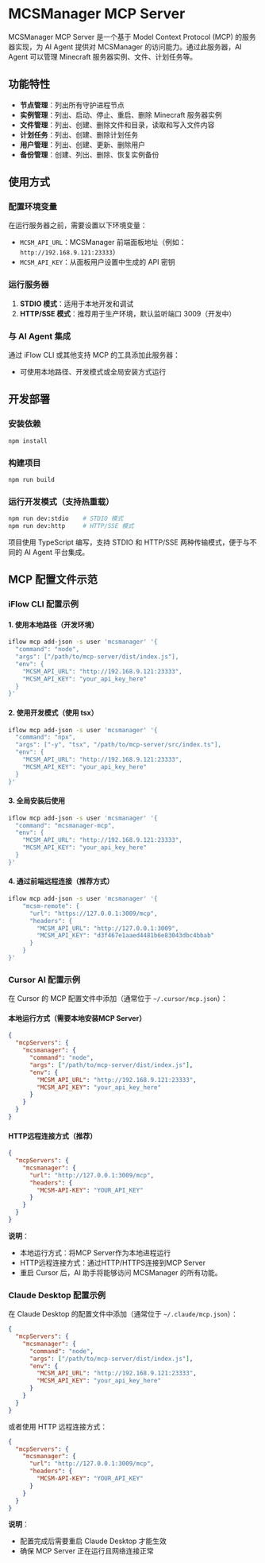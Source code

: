 # MCSManager MCP Server

MCSManager MCP Server 是一个基于 Model Context Protocol (MCP) 的服务器实现，为 AI Agent 提供对 MCSManager 的访问能力。通过此服务器，AI Agent 可以管理 Minecraft 服务器实例、文件、计划任务等。

## 功能特性

- **节点管理**：列出所有守护进程节点
- **实例管理**：列出、启动、停止、重启、删除 Minecraft 服务器实例
- **文件管理**：列出、创建、删除文件和目录，读取和写入文件内容
- **计划任务**：列出、创建、删除计划任务
- **用户管理**：列出、创建、更新、删除用户
- **备份管理**：创建、列出、删除、恢复实例备份

## 使用方式

### 配置环境变量

在运行服务器之前，需要设置以下环境变量：

- `MCSM_API_URL`：MCSManager 前端面板地址（例如：`http://192.168.9.121:23333`）
- `MCSM_API_KEY`：从面板用户设置中生成的 API 密钥

### 运行服务器

1. **STDIO 模式**：适用于本地开发和调试
2. **HTTP/SSE 模式**：推荐用于生产环境，默认监听端口 3009（开发中）

### 与 AI Agent 集成

通过 iFlow CLI 或其他支持 MCP 的工具添加此服务器：

- 可使用本地路径、开发模式或全局安装方式运行

## 开发部署

### 安装依赖

```bash
npm install
```

### 构建项目

```bash
npm run build
```

### 运行开发模式（支持热重载）

```bash
npm run dev:stdio    # STDIO 模式
npm run dev:http     # HTTP/SSE 模式
```

项目使用 TypeScript 编写，支持 STDIO 和 HTTP/SSE 两种传输模式，便于与不同的 AI Agent 平台集成。

## MCP 配置文件示范

### iFlow CLI 配置示例

#### 1. 使用本地路径（开发环境）

```bash
iflow mcp add-json -s user 'mcsmanager' '{
  "command": "node",
  "args": ["/path/to/mcp-server/dist/index.js"],
  "env": {
    "MCSM_API_URL": "http://192.168.9.121:23333",
    "MCSM_API_KEY": "your_api_key_here"
  }
}'
```

#### 2. 使用开发模式（使用 tsx）

```bash
iflow mcp add-json -s user 'mcsmanager' '{
  "command": "npx",
  "args": ["-y", "tsx", "/path/to/mcp-server/src/index.ts"],
  "env": {
    "MCSM_API_URL": "http://192.168.9.121:23333",
    "MCSM_API_KEY": "your_api_key_here"
  }
}'
```

#### 3. 全局安装后使用

```bash
iflow mcp add-json -s user 'mcsmanager' '{
  "command": "mcsmanager-mcp",
  "env": {
    "MCSM_API_URL": "http://192.168.9.121:23333",
    "MCSM_API_KEY": "your_api_key_here"
  }
}'
```

#### 4. 通过前端远程连接（推荐方式）

```bash
iflow mcp add-json -s user 'mcsmanager' '{
    "mcsm-remote": {
      "url": "https://127.0.0.1:3009/mcp",
      "headers": {
        "MCSM_API_URL": "http://127.0.0.1:3009",
        "MCSM_API_KEY": "d3f467e1aaed4481b6e83043dbc4bbab"
      }
    }
}'
```

### Cursor AI 配置示例

在 Cursor 的 MCP 配置文件中添加（通常位于 `~/.cursor/mcp.json`）：

#### 本地运行方式（需要本地安装MCP Server）

```json
{
  "mcpServers": {
    "mcsmanager": {
      "command": "node",
      "args": ["/path/to/mcp-server/dist/index.js"],
      "env": {
        "MCSM_API_URL": "http://192.168.9.121:23333",
        "MCSM_API_KEY": "your_api_key_here"
      }
    }
  }
}
```

#### HTTP远程连接方式（推荐）

```json
{
  "mcpServers": {
    "mcsmanager": {
      "url": "http://127.0.0.1:3009/mcp",
      "headers": {
        "MCSM-API-KEY": "YOUR_API_KEY"
      }
    }
  }
}
```

**说明**：
- 本地运行方式：将MCP Server作为本地进程运行
- HTTP远程连接方式：通过HTTP/HTTPS连接到MCP Server
- 重启 Cursor 后，AI 助手将能够访问 MCSManager 的所有功能。

### Claude Desktop 配置示例

在 Claude Desktop 的配置文件中添加（通常位于 `~/.claude/mcp.json`）：

```json
{
  "mcpServers": {
    "mcsmanager": {
      "command": "node",
      "args": ["/path/to/mcp-server/dist/index.js"],
      "env": {
        "MCSM_API_URL": "http://192.168.9.121:23333",
        "MCSM_API_KEY": "your_api_key_here"
      }
    }
  }
}
```

或者使用 HTTP 远程连接方式：

```json
{
  "mcpServers": {
    "mcsmanager": {
      "url": "http://127.0.0.1:3009/mcp",
      "headers": {
        "MCSM-API-KEY": "YOUR_API_KEY"
      }
    }
  }
}
```

**说明**：
- 配置完成后需要重启 Claude Desktop 才能生效
- 确保 MCP Server 正在运行且网络连接正常